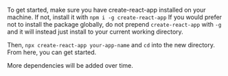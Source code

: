 To get started, make sure you have create-react-app installed on your machine. If not, install it with ```npm i -g create-react-app``` If you would prefer not to install the package globally, do not prepend 
```create-react-app``` with ```-g``` and it will instead just install to your current working directory.

Then, ```npx create-react-app your-app-name``` and ```cd``` into the new directory. From here, you can get started.

More dependencies will be added over time.
